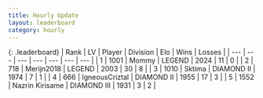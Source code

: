 ```yaml
---
title: Hourly Update
layout: leaderboard
category: hourly
---
```


{: .leaderboard}
| Rank | LV | Player | Division | Elo | Wins | Losses |
| --- | --- | --- | --- | --- | --- | --- |
| <span data-change="0">1</span> | 1001 | <span title="ID: 163201">Mommy</span> | LEGEND | <span data-change="0">2024</span> | <span data-change="0">11</span> | <span data-change="0">0</span> |
| <span data-change="0">2</span> | 718 | <span title="ID: 489101">Merijn2018</span> | LEGEND | <span data-change="0">2003</span> | <span data-change="0">30</span> | <span data-change="0">8</span> |
| <span data-change="0">3</span> | 1010 | <span title="ID: 353063">Sktima</span> | DIAMOND II | <span data-change="0">1974</span> | <span data-change="0">7</span> | <span data-change="0">1</span> |
| <span data-change="0">4</span> | 666 | <span title="ID: 69018">IgneousCriztal</span> | DIAMOND II | <span data-change="0">1955</span> | <span data-change="0">17</span> | <span data-change="0">3</span> |
| <span data-change="0">5</span> | 1552 | <span title="ID: 315148">Nazrin Kirisame</span> | DIAMOND III | <span data-change="0">1931</span> | <span data-change="0">3</span> | <span data-change="0">2</span> |